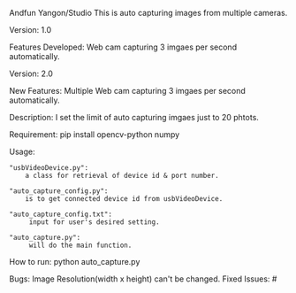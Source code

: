 Andfun Yangon/Studio
This is auto capturing images from multiple cameras.

Version: 1.0

Features Developed: 
    Web cam capturing 3 imgaes per second automatically.


Version: 2.0

New Features: 
    Multiple Web cam capturing 3 imgaes per second automatically.

Description:
    I set the limit of auto capturing imgaes just to 20 phtots.

Requirement:
    pip install opencv-python numpy

Usage:

    "usbVideoDevice.py":
        a class for retrieval of device id & port number.

    "auto_capture_config.py":
        is to get connected device id from usbVideoDevice.

    "auto_capture_config.txt":
         input for user's desired setting.

    "auto_capture.py":
         will do the main function.

How to run:
    python auto_capture.py

Bugs:   Image Resolution(width x height) can't be changed.
Fixed Issues:   #